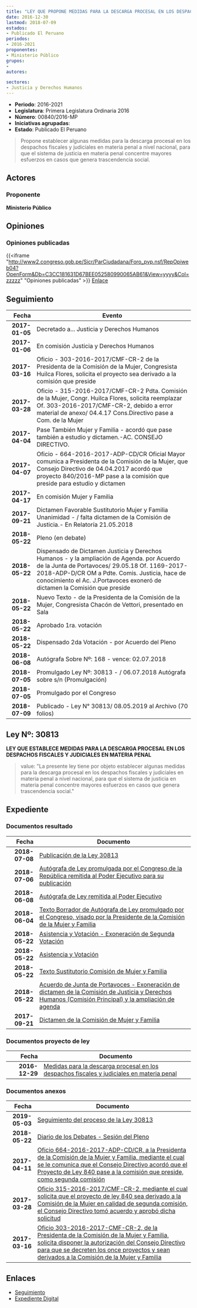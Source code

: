 ```yaml
---
title: "LEY QUE PROPONE MEDIDAS PARA LA DESCARGA PROCESAL EN LOS DESPACHOS FISCALES Y JUDICIALES EN MATERIA PENAL"
date: 2016-12-30
lastmod: 2018-07-09
estados:
- Publicado El Peruano
periodos:
- 2016-2021
proponentes:
- Ministerio Público
grupos:
- 
autores:

sectores:
- Justicia y Derechos Humanos
---
```

- **Periodo**: 2016-2021
- **Legislatura**: Primera Legislatura Ordinaria 2016
- **Número**: 00840/2016-MP
- **Iniciativas agrupadas**: 
- **Estado**: Publicado El Peruano

> Propone establecer algunas medidas para la descarga procesal en los despachos fiscales y judiciales en materia penal a nivel nacional, para que el sistema de justicia en materia penal concentre mayores esfuerzos en casos que genera trascendencia social.


## Actores

### Proponente

**Ministerio Público**

## Opiniones

### Opiniones publicadas

{{<iframe "http://www2.congreso.gob.pe/Sicr/ParCiudadana/Foro_pvp.nsf/RepOpiweb04?OpenForm&Db=C3CC181631D67BEE052580990065AB61&View=yyyy&Col=zzzzz" "Opiniones publicadas" >}}
[Enlace](http://www2.congreso.gob.pe/Sicr/ParCiudadana/Foro_pvp.nsf/RepOpiweb04?OpenForm&Db=C3CC181631D67BEE052580990065AB61&View=yyyy&Col=zzzzz)


## Seguimiento

| Fecha | Evento |
|------:|--------|
| **2017-01-05** | Decretado a... Justicia y Derechos Humanos |
| **2017-01-06** | En comisión Justicia y Derechos Humanos |
| **2017-03-16** | Oficio - 303-2016-2017/CMF-CR-2 de la Presidenta de la Comisión de la Mujer, Congresista Huilca Flores, solicita el proyecto sea derivado a la comisión que preside |
| **2017-03-28** | Oficio - 315-2016-2017/CMF-CR-2 Pdta. Comisión de la Mujer, Congr. Huilca Flores, solicita reemplazar Of. 303-2016-2017/CMF-CR-2, debido a error material de anexo/ 04.4.17 Cons.Directivo pase a Com. de la Mujer |
| **2017-04-04** | Pase También Mujer y Familia - acordó que pase también a estudio y dictamen.-AC. CONSEJO DIRECTIVO. |
| **2017-04-07** | Oficio - 664-2016-2017-ADP-CD/CR Oficial Mayor comunica a Presidenta de la Comisión de la Mujer, que Consejo Directivo de 04.04.2017 acordó que proyecto 840/2016-MP pase a la comisión que preside para estudio y dictamen |
| **2017-04-17** | En comisión Mujer y Familia |
| **2017-09-21** | Dictamen Favorable Sustitutorio Mujer y Familia Unanimidad - / falta dictamen de la Comisión de Justicia.- En Relatoría 21.05.2018 |
| **2018-05-22** | Pleno (en debate) |
| **2018-05-22** | Dispensado de Dictamen Justicia y Derechos Humanos - y la ampliación de Agenda. por Acuerdo de la Junta de Portavoces/ 29.05.18 Of. 1169-2017-2018-ADP-D/CR OM a Pdte. Comis. Justicia, hace de conocimiento el Ac. J.Portavoces exoneró de dictamen la Comisión que preside |
| **2018-05-22** | Nuevo Texto - de la Presidenta de la Comisión de la Mujer, Congresista Chacón de Vettori, presentado en Sala |
| **2018-05-22** | Aprobado 1ra. votación |
| **2018-05-22** | Dispensado 2da Votación - por Acuerdo del Pleno |
| **2018-06-08** | Autógrafa Sobre Nº: 168 - vence: 02.07.2018 |
| **2018-07-05** | Promulgado Ley Nº: 30813 - / 06.07.2018 Autógrafa sobre s/n (Promulgación) |
| **2018-07-05** | Promulgado por el Congreso |
| **2018-07-09** | Publicado - Ley N° 30813/ 08.05.2019 al Archivo (70 folios) |

## Ley Nº: 30813

**LEY QUE ESTABLECE MEDIDAS PARA LA DESCARGA PROCESAL EN LOS DESPACHOS FISCALES Y JUDICIALES EN MATERIA PENAL**

> value: "La presente ley tiene por objeto establecer algunas medidas para la descarga procesal en los despachos fiscales y judiciales en materia penal a nivel nacional, para que el sistema de justicia en materia penal concentre mayores esfuerzos en casos que genera trascendencia social."


## Expediente

### Documentos resultado

| Fecha | Documento |
|------:|-----------|
| **2018-07-08** | [Publicación de la Ley 30813](http://www.leyes.congreso.gob.pe/Documentos/2016_2021/ADLP/Normas_Legales/30813-LEY.pdf) |
| **2018-07-06** | [Autógrafa de Ley promulgada por el Congreso de la República remitida al Poder Ejecutivo para su publicación](http://www.leyes.congreso.gob.pe/Documentos/2016_2021/ADLP/Texto_Aprobado/AU0084020180706.pdf) |
| **2018-06-08** | [Autógrafa de Ley remitida al Poder Ejecutivo](http://www.leyes.congreso.gob.pe/Documentos/2016_2021/Autografas/Ley_y_de_Resolucion_Legislativa/AU0084020180608.pdf) |
| **2018-06-04** | [Texto Borrador de Autógrafa de Ley promulgado por el Congreso, visado por la Presidente de la Comisión de la Mujer y Familia](http://www.leyes.congreso.gob.pe/Documentos/2016_2021/Texto_Borrador_de_Autografa/BAU00840_20180604.pdf) |
| **2018-05-22** | [Asistencia y Votación - Exoneración de Segunda Votación](http://www.leyes.congreso.gob.pe/Documentos/2016_2021/Asistencia_y_Votacion/Proyectos_de_Ley/Exoneracion_de_Segunda_Votacion/ESV00840_20180522.pdf) |
| **2018-05-22** | [Asistencia y Votación](http://www.leyes.congreso.gob.pe/Documentos/2016_2021/Asistencia_y_Votacion/Proyectos_de_Ley/AV00840_20180522.pdf) |
| **2018-05-22** | [Texto Sustitutorio Comisión de Mujer y Familia](http://www.leyes.congreso.gob.pe/Documentos/2016_2021/Texto_Sustitutorio/Proyectos_de_Ley/TS0084020180522..pdf) |
| **2018-05-22** | [Acuerdo de Junta de Portavoces - Exoneración de dictamen de la Comisión de Justicia y Derechos Humanos (Comisión Principal) y la ampliación de agenda](http://www.leyes.congreso.gob.pe/Documentos/2016_2021/Acuerdos/Junta_Portavoces/AJP00840_20180522.pdf) |
| **2017-09-21** | [Dictamen de la Comisión de Mujer y Familia](http://www.leyes.congreso.gob.pe/Documentos/2016_2021/Dictamenes/Proyectos_de_Ley/00840DC16MAY_20170921.pdf) |

### Documentos proyecto de ley

| Fecha | Documento |
|------:|-----------|
| **2016-12-29** | [Medidas para la descarga procesal en los despachos fiscales y judiciales en materia penal](http://www.leyes.congreso.gob.pe/Documentos/2016_2021/Proyectos_de_Ley_y_de_Resoluciones_Legislativas/PL00840_20161222.pdf) |

### Documentos anexos

| Fecha | Documento |
|------:|-----------|
| **2019-05-03** | [Seguimiento del proceso de la Ley 30813](http://www.leyes.congreso.gob.pe/Documentos/2016_2021/Seguimiento_de_Proyectos_de_Ley/00840PL_20190503.pdf) |
| **2018-05-22** | [Diario de los Debates - Sesión del Pleno](http://www.leyes.congreso.gob.pe/Documentos/2016_2021/ADLP/Diario_Debates/30813-TDD.pdf) |
| **2017-04-11** | [Oficio 664-2016-2017-ADP-CD/CR, a la Presidenta de la Comisión de la Mujer y Familia, mediante el cual se le comunica que el Consejo Directivo acordó que el Proyecto de Ley 840 pase a la comisión que preside, como segunda comisión](http://www.leyes.congreso.gob.pe/Documentos/2016_2021/Oficios/Oficialia_Mayor/OFICIO-664-2016-2017-ADP-CD-CR.pdf) |
| **2017-03-28** | [Oficio 315-2016-2017/CMF-CR-2, mediante el cual solicita que el proyecto de ley 840 sea derivado a la Comisión de la Mujer en calidad de segunda comisión, el Consejo Directivo tomó acuerdo y aprobó dicha solicitud](http://www.leyes.congreso.gob.pe/Documentos/2016_2021/Oficios/Comisiones_Ordinarias/OFICIO-315-2016-2017-CMF-CR-2..pdf) |
| **2017-03-16** | [Oficio 303-2016-2017-CMF-CR-2, de la Presidenta de la Comisión de la Mujer y Familia, solicita disponer la autorización del Consejo Directivo para que se decreten los once proyectos y sean derivados a la Comisión de la Mujer y Familia](http://www.leyes.congreso.gob.pe/Documentos/2016_2021/Oficios/Comisiones_Ordinarias/OFICIO-303_2016-2017-CMF-CR-2.pdf) |

## Enlaces

- [Seguimiento](http://www2.congreso.gob.pe/Sicr/TraDocEstProc/CLProLey2016.nsf/f7fff46988ca05b1052578e100829cc7/358f07ccb15c6fd105258099005f92d6?OpenDocument)
- [Expediente Digital](http://www2.congreso.gob.pe/Sicr/TraDocEstProc/Expvirt_2011.nsf/visbusqptramdoc1621/00840?opendocument)

